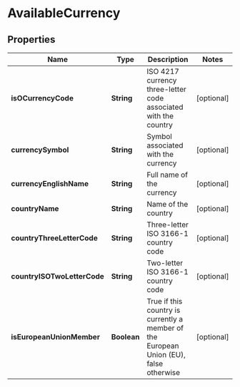 
# AvailableCurrency

## Properties
Name | Type | Description | Notes
------------ | ------------- | ------------- | -------------
**isOCurrencyCode** | **String** | ISO 4217 currency three-letter code associated with the country |  [optional]
**currencySymbol** | **String** | Symbol associated with the currency |  [optional]
**currencyEnglishName** | **String** | Full name of the currency |  [optional]
**countryName** | **String** | Name of the country |  [optional]
**countryThreeLetterCode** | **String** | Three-letter ISO 3166-1 country code |  [optional]
**countryISOTwoLetterCode** | **String** | Two-letter ISO 3166-1 country code |  [optional]
**isEuropeanUnionMember** | **Boolean** | True if this country is currently a member of the European Union (EU), false otherwise |  [optional]



